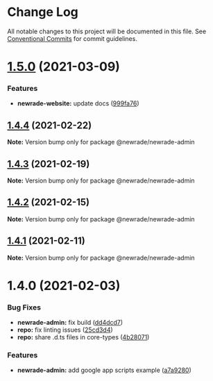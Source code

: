 # Change Log

All notable changes to this project will be documented in this file. See
[Conventional Commits](https://conventionalcommits.org) for commit guidelines.

# [1.5.0](https://github.com/newrade/newrade/tree/master/packages/newrade-admin/compare/@newrade/newrade-admin@1.4.4...@newrade/newrade-admin@1.5.0) (2021-03-09)

### Features

- **newrade-website:** update docs
  ([999fa76](https://github.com/newrade/newrade/tree/master/packages/newrade-admin/commit/999fa7639941e100bf5c5aaff42fdd4fcb65236b))

## [1.4.4](https://github.com/newrade/newrade/tree/master/packages/newrade-admin/compare/@newrade/newrade-admin@1.4.3...@newrade/newrade-admin@1.4.4) (2021-02-22)

**Note:** Version bump only for package @newrade/newrade-admin

## [1.4.3](https://github.com/newrade/newrade/tree/master/packages/newrade-admin/compare/@newrade/newrade-admin@1.4.2...@newrade/newrade-admin@1.4.3) (2021-02-19)

**Note:** Version bump only for package @newrade/newrade-admin

## [1.4.2](https://github.com/newrade/newrade/tree/master/packages/newrade-admin/compare/@newrade/newrade-admin@1.4.1...@newrade/newrade-admin@1.4.2) (2021-02-15)

**Note:** Version bump only for package @newrade/newrade-admin

## [1.4.1](https://github.com/newrade/newrade/tree/master/packages/newrade-admin/compare/@newrade/newrade-admin@1.4.0...@newrade/newrade-admin@1.4.1) (2021-02-11)

**Note:** Version bump only for package @newrade/newrade-admin

# 1.4.0 (2021-02-03)

### Bug Fixes

- **newrade-admin:** fix build
  ([dd4dcd7](https://github.com/newrade/newrade/tree/master/packages/newrade-admin/commit/dd4dcd7b6ad2af219d027d74a39280dbf3d6c26e))
- **repo:** fix linting issues
  ([25cd3d4](https://github.com/newrade/newrade/tree/master/packages/newrade-admin/commit/25cd3d4d91ada263a02177eed2eecbc4bcc0fd70))
- **repo:** share .d.ts files in core-types
  ([4b28071](https://github.com/newrade/newrade/tree/master/packages/newrade-admin/commit/4b28071d704905c281b304a78c5888fbf5961de5))

### Features

- **newrade-admin:** add google app scripts example
  ([a7a9280](https://github.com/newrade/newrade/tree/master/packages/newrade-admin/commit/a7a928074a09143165c6cd1f389fdc7e35b9a7cf))
